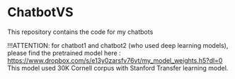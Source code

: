 # ChatbotVS
This repository contains the code for my chatbots

!!!ATTENTION: for chatbot1 and chatbot2 (who used deep learning models), please find the pretrained model here : https://www.dropbox.com/s/e13y0zarsfv76vt/my_model_weights.h5?dl=0
This model used 30K Cornell corpus with Stanford Transfer learning model.
